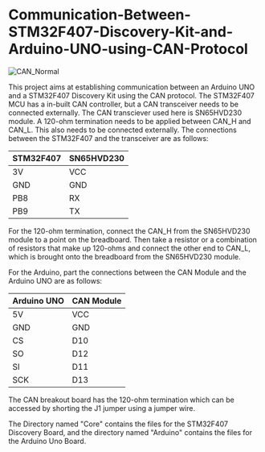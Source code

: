 # Communication-Between-STM32F407-Discovery-Kit-and-Arduino-UNO-using-CAN-Protocol

![CAN_Normal](https://user-images.githubusercontent.com/56625259/139848915-c17ec85b-61b3-45fc-ad2f-b631013c3dcc.jpg)

This project aims at establishing communication between an Arduino UNO and a STM32F407 Discovery Kit using the CAN protocol. The STM32F407 MCU has a in-built CAN controller,
but a CAN transceiver needs to be connected externally. The CAN transciever used here is SN65HVD230 module. A 120-ohm termination needs to be applied between CAN_H and CAN_L. This
also needs to be connected externally. The connections between the STM32F407 and the transceiver are as follows:

| STM32F407 | SN65HVD230 |
| ---- | ---- |
| 3V | VCC |
| GND | GND |
| PB8 | RX |
| PB9 | TX |

For the 120-ohm termination, connect the CAN_H from the SN65HVD230 module to a point on the breadboard. Then take a resistor or a combination of resistors that make up 120-ohms 
and connect the other end to CAN_L, which is brought onto the breadboard from the SN65HVD230 module.

For the Arduino, part the connections between the CAN Module and the Arduino UNO are as follows:

| Arduino UNO | CAN Module |
| ---- | ---- |
| 5V | VCC |
| GND | GND |
| CS | D10 |
| SO | D12 |
| SI | D11 |
| SCK | D13 |

The CAN breakout board has the 120-ohm termination which can be accessed by shorting the J1 jumper using a jumper wire.

The Directory named "Core" contains the files for the STM32F407 Discovery Board, and the directory named "Arduino" contains the files for the Arduino Uno Board.

